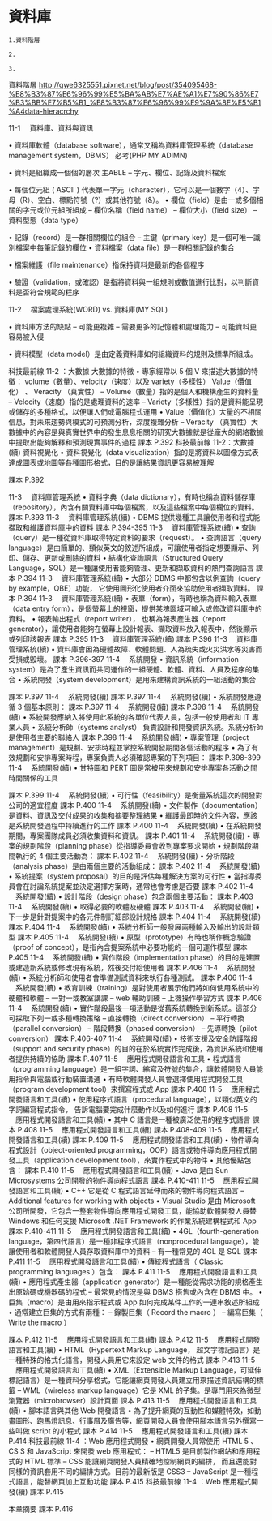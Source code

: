 # 資料庫
```
1.資料階層

2.

3.

```
資料階層
http://qwe6325551.pixnet.net/blog/post/354095468-%E8%B3%87%E6%96%99%E5%BA%AB%E7%AE%A1%E7%90%86%E7%B3%BB%E7%B5%B1_%E8%B3%87%E6%96%99%E9%9A%8E%E5%B1%A4data-hieracrchy

11-1 　資料庫、資料與資訊

•	資料庫軟體（database software），通常又稱為資料庫管理系統（database management system，DBMS） 必考(PHP MY ADIMN)

•	資料是組織成一個個的層次       主ABLE
–	字元、欄位、記錄及資料檔案

•	每個位元組 ( ASCII ) 代表單一字元（character），它可以是一個數字（4）、字母（R）、空白、標點符號（?）或其他符號（&）。
•	欄位（field）是由一或多個相關的字元或位元組所組成
–	欄位名稱（field name）
–	欄位大小（field size）
–	資料型態（data type） 

•	記錄（record）是一群相關欄位的組合
–	主鍵（primary key）是一個可唯一識別檔案中每筆記錄的欄位
•	資料檔案（data file）是一群相關記錄的集合

•	檔案維護（file maintenance）指保持資料是最新的各個程序

•	驗證（validation，或確認）是指將資料與一組規則或數值進行比對，以判斷資料是否符合規範的程序

11-2 　檔案處理系統(WORD) vs. 資料庫(MY SQL) 

•	資料庫方法的缺點
–	可能更複雜
–	需要更多的記憶體和處理能力
–	可能資料更容易被入侵

•	資料模型（data model）是由定義資料庫如何組織資料的規則及標準所組成。


科技最前線 11-2 ：大數據
大數據的特徵
•	專家經常以 5 個 V 來描述大數據的特徵： volume（數量）、velocity（速度）以及 variety（多樣性）  Value（價值化） 、 Veracity （真實性） 
–	Volume（數量）指的是個人和機構產生的資料量
–	Velocity（速度）指的是處理資料的速率
–	Variety（多樣性）指的是資料能呈現或儲存的多種格式，以便讓人們或電腦程式運用 
•	Value（價值化）大量的不相關信息，對未來趨勢與模式的可預測分析，深度複雜分析
–	Veracity （真實性）大數據中的內容是與真實世界中的發生息息相關的研究大數據就是從龐大的網絡數據中提取出能夠解釋和預測現實事件的過程
課本 P.392
科技最前線 11-2：大數據(續)
資料視覺化
•	資料視覺化（data visualization）指的是將資料以圖像方式表達成圖表或地圖等各種圖形格式，目的是讓結果資訊更容易被理解

課本 P.392

11-3 　資料庫管理系統
•	資料字典（data dictionary），有時也稱為資料儲存庫（repository），內含有關資料庫中每個檔案，以及這些檔案中每個欄位的資料。
課本 P.393
11-3 　資料庫管理系統(續)
•	DBMS 提供幾種工具讓使用者和程式能擷取和維護資料庫中的資料
課本 P.394-395
11-3 　資料庫管理系統(續)
•	查詢（query）是一種從資料庫取得特定資料的要求（request）。
•	查詢語言（query language）是由簡單的、類似英文的敘述所組成，可讓使用者指定想要顯示、列印、儲存、更新或刪除的資料
•	結構化查詢語言（Structured Query Language，SQL）是一種讓使用者能夠管理、更新和擷取資料的熱門查詢語言
課本 P.394
11-3 　資料庫管理系統(續)
•	大部分 DBMS 中都包含以例查詢（query by example，QBE）功能， 它使用圖形化使用者介面來協助使用者擷取資料。
課本 P.394
11-3 　資料庫管理系統(續)
•	表單（form），有時也稱為資料輸入表單（data entry form），是個螢幕上的視窗，提供某塊區域可輸入或修改資料庫中的資料。
•	報表輸出程式（report writer）， 也稱為報表產生器（report generator），讓使用者能夠在螢幕上設計報表、擷取資料放入報表中，然後顯示或列印該報表
課本 P.395
11-3 　資料庫管理系統(續)
課本 P.396
11-3 　資料庫管理系統(續)
•	資料庫會因為硬體故障、軟體問題、人為疏失或火災洪水等災害而受損或毀壞。
課本 P.396-397
11-4 　系統開發
•	資訊系統（information system）是為了產生資訊而共同運作的一組硬體、軟體、資料、人員及程序的集合
•	系統開發（system development）是用來建構資訊系統的一組活動的集合

課本 P.397
11-4 　系統開發(續)
課本 P.397
11-4 　系統開發(續)
•	系統開發應遵循  3 個基本原則：
課本 P.397
11-4 　系統開發(續)
課本 P.398
11-4 　系統開發(續)
•	系統開發應納入將使用此系統的各單位代表人員，包括一般使用者和 IT 專業人員
•	系統分析師（systems analyst） 負責設計和開發資訊系統。系統分析師是使用者主要的聯絡人
課本 P.398
11-4 　系統開發(續)
•	專案管理（project management）是規劃、安排時程並掌控系統開發期間各個活動的程序
•	為了有效規劃和安排專案時程，專案負責人必須確認專案的下列項目： 
課本 P.398-399
11-4 　系統開發(續)
•	甘特圖和 PERT 圖是常被用來規劃和安排專案各活動之間時間關係的工具

課本 P.399
11-4 　系統開發(續)
•	可行性（feasibility）是衡量系統這次的開發對公司的適宜程度
課本 P.400
11-4 　系統開發(續)
•	文件製作（documentation）是資料、資訊及交付成果的收集和摘要整理結果
•	維護最即時的文件內容，應該是系統開發過程中持續進行的工作
課本 P.400
11-4 　系統開發(續)
•	在系統開發期間，專案團隊成員必須收集資料和資訊。
課本 P.401
11-4 　系統開發(續)
•	專案的規劃階段（planning phase）從指導委員會收到專案要求開始
•	規劃階段期間執行的 4 個主要活動為：
課本 P.402
11-4 　系統開發(續)
•	分析階段（analysis phase）是由兩個主要的活動組成：
課本 P.402
11-4 　系統開發(續)
•	系統提案（system proposal）的目的是評估每種解決方案的可行性
•	當指導委員會在討論系統提案並決定選擇方案時，通常也會考慮是否要
課本 P.402
11-4 　系統開發(續)
•	設計階段（design phase）包含兩個主要活動：
課本 P.403
11-4 　系統開發(續)
•	取得必要的軟體及硬體
課本 P.403
11-4 　系統開發(續)
•	下一步是針對提案中的各元件制訂細部設計規格
課本 P.404
11-4 　系統開發(續)
課本 P.404
11-4 　系統開發(續)
•	系統分析師一般發展兩種輸入及輸出的設計類型
課本 P.405
11-4 　系統開發(續)
•	原型（prototype）有時也稱作概念驗證（proof of concept），是指內含提案系統中必要功能的一個可運作模型
課本 P.405
11-4 　系統開發(續)
•	實作階段（implementation phase）的目的是建置或建造新系統或修改現有系統，然後交付給使用者
課本 P.406
11-4 　系統開發(續)
•	系統分析師和使用者會準備測試資料來執行各種測試。
課本 P.406
11-4 　系統開發(續)
•	教育訓練（training）是對使用者展示他們將如何使用系統中的硬體和軟體
–	一對一或教室講課
–	web 輔助訓練
–	上機操作學習方式
課本 P.406
11-4 　系統開發(續)
•	實作階段最後一項活動是從舊系統轉換到新系統。這部分可採取下列一或多種轉換策略
–	直接轉換（direct conversion）
–	平行轉換（parallel conversion）
–	階段轉換（phased conversion）
–	先導轉換（pilot conversion）
課本 P.406-407
11-4 　系統開發(續)
•	技術支援及安全防護階段（support and security phase）的目的在於系統實作完成後，為資訊系統和使用者提供持續的協助
課本 P.407
11-5 　應用程式開發語言和工具
•	程式語言（programming language）是一組字詞、縮寫及符號的集合，讓軟體開發人員能用指令與電腦或行動裝置溝通
•	有時軟體開發人員會選擇使用程式開發工具（program development tool）來撰寫程式或 App
課本 P.408
11-5 　應用程式開發語言和工具(續)
•	使用程序式語言（procedural language），以類似英文的字詞編寫程式指令， 告訴電腦要完成什麼動作以及如何進行
課本 P.408
11-5 　應用程式開發語言和工具(續)
•	其中 C 語言是一種被廣泛使用的程序式語言
課本 P.408
11-5 　應用程式開發語言和工具(續)
課本 P.408-409
11-5 　應用程式開發語言和工具(續)
課本 P.409
11-5 　應用程式開發語言和工具(續)
•	物件導向程式設計（object-oriented programming，OOP）語言或物件導向應用程式開發工具（application development tool），來實作程式中的物件
•	其他優點包含：
課本 P.410
11-5 　應用程式開發語言和工具(續)
•	Java 是由 Sun Microsystems 公司開發的物件導向程式語言
課本 P.410-411
11-5 　應用程式開發語言和工具(續)
•	C++ 它是從 C 程式語言延伸而來的物件導向程式語言
–	Additional features for working with objects
•	Visual Studio 是由 Microsoft 公司所開發，它包含一整套物件導向應用程式開發工具，能協助軟體開發人員替 Windows 和任何支援 Microsoft .NET Framework 的作業系統建構程式和 App
課本 P.410-411
11-5 　應用程式開發語言和工具(續)
•	4GL（fourth-generation language，第四代語言）是一種非程序式語言（nonprocedural language），能讓使用者和軟體開發人員存取資料庫中的資料
–	有一種常見的 4GL 是 SQL
課本 P.411
11-5 　應用程式開發語言和工具(續)
•	傳統程式語言（ Classic programming languages ）包含：
課本 P.411
11-5 　應用程式開發語言和工具(續)
•	應用程式產生器（application generator）是一種能從需求功能的規格產生出原始碼或機器碼的程式
–	最常見的情況是與 DBMS 搭售或內含在 DBMS 中。
•	巨集（macro）是由用來指示程式或 App 如何完成某件工作的一連串敘述所組成
•	通常建立巨集的方式有兩種：
–	錄製巨集（ Record the macro ）
–	編寫巨集（ Write the macro ）

課本 P.412
11-5 　應用程式開發語言和工具(續)
課本 P.412
11-5 　應用程式開發語言和工具(續)
•	HTML（Hypertext Markup Language， 超文字標記語言）是一種特殊的格式化語言，開發人員用它來設定 web 文件的格式
課本 P.413
11-5 　應用程式開發語言和工具(續)
•	XML（Extensible Markup Language，可延伸標記語言）是一種資料分享格式，它能讓網頁開發人員建立用來描述資訊結構的標籤
–	WML（wireless markup language）它是 XML 的子集。是專門用來為微型瀏覽器（microbrowser）設計頁面
課本 P.413
11-5 　應用程式開發語言和工具(續)
•	腳本語言與其他 Web 開發語言
•	為了提升網頁的互動性和媒體特效，如動畫圖形、跑馬燈訊息、行事曆及廣告等，網頁開發人員會使用腳本語言另外撰寫一些叫做 script 的小程式
課本 P.414
11-5 　應用程式開發語言和工具(續)
課本 P.414
科技最前線 11-4 ：Web 應用程式開發
•	網頁開發人員常使用 HTML 5 、CS S 和 JavaScript 來開發 web 應用程式：
–	 HTML5 是目前製作網站和應用程式的 HTML 標準
–	 CSS 能讓網頁開發人員精確地控制網頁的編排， 而且還能對同樣的資訊套用不同的編排方式。目前的最新版是 CSS3
–	 JavaScript 是一種程式語言，能替網頁加上互動功能
課本 P.415
科技最前線 11-4 ：Web 應用程式開發(續)
課本 P.415

本章摘要
課本 P.416


